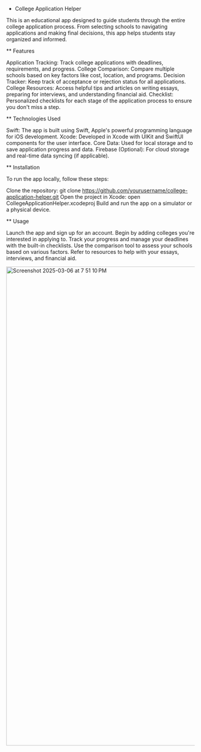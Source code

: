 * College Application Helper

This is an educational app designed to guide students through the entire college application process. From selecting schools to navigating applications and making final decisions, this app helps students stay organized and informed.

** Features

Application Tracking: Track college applications with deadlines, requirements, and progress.
College Comparison: Compare multiple schools based on key factors like cost, location, and programs.
Decision Tracker: Keep track of acceptance or rejection status for all applications.
College Resources: Access helpful tips and articles on writing essays, preparing for interviews, and understanding financial aid.
Checklist: Personalized checklists for each stage of the application process to ensure you don't miss a step.

** Technologies Used

Swift: The app is built using Swift, Apple's powerful programming language for iOS development.
Xcode: Developed in Xcode with UIKit and SwiftUI components for the user interface.
Core Data: Used for local storage and to save application progress and data.
Firebase (Optional): For cloud storage and real-time data syncing (if applicable).

** Installation

To run the app locally, follow these steps:

Clone the repository:
git clone https://github.com/yourusername/college-application-helper.git
Open the project in Xcode:
open CollegeApplicationHelper.xcodeproj
Build and run the app on a simulator or a physical device.

** Usage

Launch the app and sign up for an account.
Begin by adding colleges you're interested in applying to.
Track your progress and manage your deadlines with the built-in checklists.
Use the comparison tool to assess your schools based on various factors.
Refer to resources to help with your essays, interviews, and financial aid.

<img width="1280" alt="Screenshot 2025-03-06 at 7 51 10 PM" src="https://github.com/user-attachments/assets/8c43f925-a969-4826-9a23-b2ebc112dbf6" />
